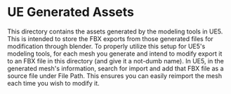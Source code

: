 # UE Generated Assets

This directory contains the assets generated by the modeling tools in UE5. This is intended to store the FBX exports from those generated files for modification through blender. To properly utilize this setup for UE5's modeling tools, for each mesh you generate and intend to modify export it to an FBX file in this directory (and give it a not-dumb name). In UE5, in the generated mesh's information, search for import and add that FBX file as a source file under File Path. This ensures you can easily reimport the mesh each time you wish to modify it.